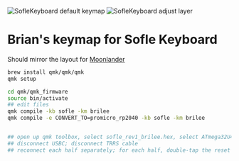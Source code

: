 ![SofleKeyboard default keymap](https://github.com/josefadamcik/SofleKeyboard/raw/master/Images/soflekeyboard.png)
![SofleKeyboard adjust layer](https://github.com/josefadamcik/SofleKeyboard/raw/master/Images/soflekeyboard_layout_adjust.png)


# Brian's keymap for Sofle Keyboard

Should mirror the layout for [Moonlander](https://configure.zsa.io/moonlander/layouts/bnYbg/latest/0)

```bash
brew install qmk/qmk/qmk
qmk setup
```

```bash
cd qmk/qmk_firmware
source bin/activate
## edit files
qmk compile -kb sofle -km brilee
qmk compile -e CONVERT_TO=promicro_rp2040 -kb sofle -km brilee


## open up qmk toolbox, select sofle_rev1_brilee.hex, select ATmega32U4.
## disconnect USBC; disconnect TRRS cable
## reconnect each half separately; for each half, double-tap the reset button until you see "Device Connected" in QMK toolbox. Then flash.
```
